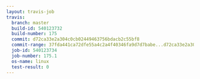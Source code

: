 ```yaml
---
layout: travis-job
travis:
  branch: master
  build-id: 540123732
  build-number: 175
  commit: d72ca33e2a304c0cb02449463756bdacb2c55bf8
  commit-range: 37fda441ca72dfe55a4c2a4f40346fa9d7d7babe...d72ca33e2a304c0cb02449463756bdacb2c55bf8
  job-id: 540123734
  job-number: 175.1
  os-name: linux
  test-result: 0
---
```

